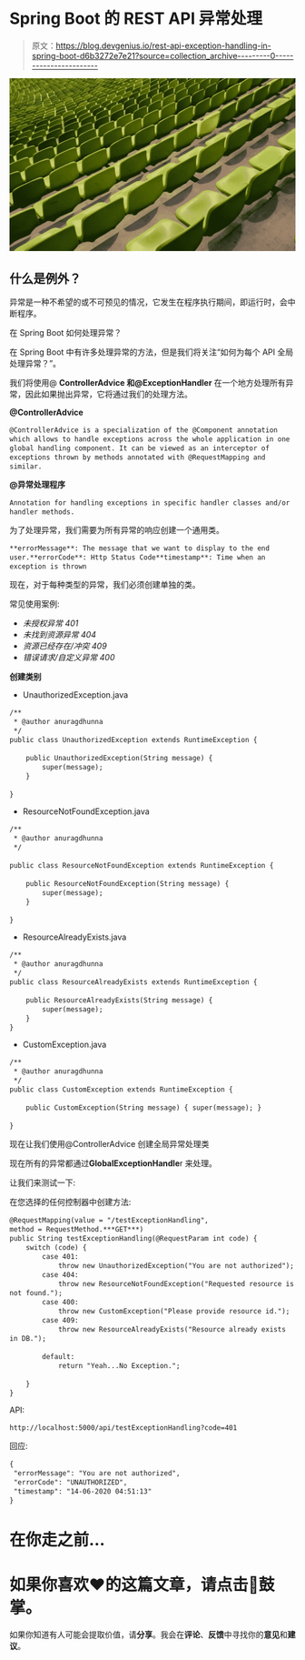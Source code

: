 # Spring Boot 的 REST API 异常处理

> 原文：<https://blog.devgenius.io/rest-api-exception-handling-in-spring-boot-d6b3272e7e21?source=collection_archive---------0----------------------->

![](img/4b93da1acd11a20dff6e7fdd1f2d6e50.png)

## 什么是例外？

异常是一种不希望的或不可预见的情况，它发生在程序执行期间，即运行时，会中断程序。

在 Spring Boot 如何处理异常？

在 Spring Boot 中有许多处理异常的方法，但是我们将关注“如何为每个 API 全局处理异常？”。

我们将使用@ **ControllerAdvice 和@ExceptionHandler** 在一个地方处理所有异常，因此如果抛出异常，它将通过我们的处理方法。

**@ControllerAdvice**

```
@ControllerAdvice is a specialization of the @Component annotation which allows to handle exceptions across the whole application in one global handling component. It can be viewed as an interceptor of exceptions thrown by methods annotated with @RequestMapping and similar.
```

**@异常处理程序**

```
Annotation for handling exceptions in specific handler classes and/or handler methods.
```

为了处理异常，我们需要为所有异常的响应创建一个通用类。

```
**errorMessage**: The message that we want to display to the end user.**errorCode**: Http Status Code**timestamp**: Time when an exception is thrown
```

现在，对于每种类型的异常，我们必须创建单独的类。

常见使用案例:

*   *未授权异常 401*
*   *未找到资源异常 404*
*   *资源已经存在/冲突 409*
*   *错误请求/自定义异常 400*

**创建类别**

*   UnauthorizedException.java

```
/**
 * @author anuragdhunna
 */
public class UnauthorizedException extends RuntimeException {

    public UnauthorizedException(String message) {
        super(message);
    }

}
```

*   ResourceNotFoundException.java

```
/**
 * @author anuragdhunna 
 */

public class ResourceNotFoundException extends RuntimeException {

    public ResourceNotFoundException(String message) {
        super(message);
    }

}
```

*   ResourceAlreadyExists.java

```
/**
 * @author anuragdhunna 
 */
public class ResourceAlreadyExists extends RuntimeException {

    public ResourceAlreadyExists(String message) {
        super(message);
    }
}
```

*   CustomException.java

```
/**
 * @author anuragdhunna 
 */
public class CustomException extends RuntimeException {

    public CustomException(String message) { super(message); }

}
```

现在让我们使用@ControllerAdvice 创建全局异常处理类

现在所有的异常都通过**GlobalExceptionHandle**r 来处理。

让我们来测试一下:

在您选择的任何控制器中创建方法:

```
@RequestMapping(value = "/testExceptionHandling", 
method = RequestMethod.***GET***)
public String testExceptionHandling(@RequestParam int code) {
    switch (code) {
        case 401:
            throw new UnauthorizedException("You are not authorized");
        case 404:
            throw new ResourceNotFoundException("Requested resource is not found.");
        case 400:
            throw new CustomException("Please provide resource id.");
        case 409:
            throw new ResourceAlreadyExists("Resource already exists in DB.");

        default:
            return "Yeah...No Exception.";

    }
}
```

API:

```
http://localhost:5000/api/testExceptionHandling?code=401
```

回应:

```
{
 "errorMessage": "You are not authorized",
 "errorCode": "UNAUTHORIZED",
 "timestamp": "14-06-2020 04:51:13"
}
```

# 在你走之前…

# 如果你喜欢❤的这篇文章，请点击👏鼓掌。

如果你知道有人可能会提取价值，请**分享**。我会在**评论**、**反馈**中寻找你的**意见**和**建议**。